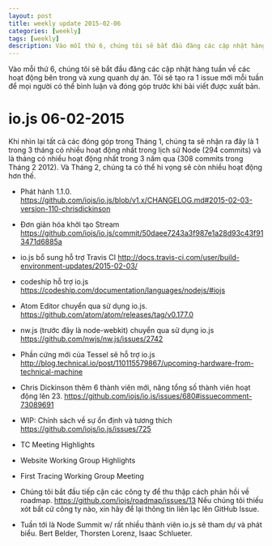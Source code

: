 ```yaml
---
layout: post
title: weekly update 2015-02-06
categories: [weekly]
tags: [weekly]
description: Vào mỗi thứ 6, chúng tôi sẽ bắt đầu đăng các cập nhật hàng tuần về các hoạt động bên trong và xung quanh dự án. Tôi sẽ tạo ra 1 issue mới mỗi tuần để mọi người có thể bình luận và đóng góp trước khi bài viết được xuất bản.
---
```


Vào mỗi thứ 6, chúng tôi sẽ bắt đầu đăng các cập nhật hàng tuần về các hoạt động bên trong và xung quanh dự án. Tôi sẽ tạo ra 1 issue mới mỗi tuần để mọi người có thể bình luận và đóng góp trước khi bài viết được xuất bản.

# io.js 06-02-2015

Khi nhìn lại tất cả các đóng góp trong Tháng 1, chúng ta sẽ nhận ra đây là 1 trong 3 tháng có nhiều hoạt động nhất trong lịch sử Node (294 commits) và là tháng có nhiều hoạt động nhất trong 3 năm qua (308 commits trong Tháng 2 2012). Và Tháng 2, chúng ta có thể hi vọng sẽ còn nhiều hoạt động hơn thế.

* Phát hành 1.1.0. https://github.com/iojs/io.js/blob/v1.x/CHANGELOG.md#2015-02-03-version-110-chrisdickinson

* Đơn giản hóa khởi tạo Stream https://github.com/iojs/io.js/commit/50daee7243a3f987e1a28d93c43f913471d6885a

* io.js bổ sung hỗ trợ Travis CI http://docs.travis-ci.com/user/build-environment-updates/2015-02-03/

* codeship hỗ trợ io.js https://codeship.com/documentation/languages/nodejs/#iojs

* Atom Editor chuyển qua sử dụng io.js. https://github.com/atom/atom/releases/tag/v0.177.0

* nw.js (trước đây là node-webkit) chuyển qua sử dụng io.js https://github.com/nwjs/nw.js/issues/2742

* Phần cứng mới của Tessel sẽ hỗ trợ io.js http://blog.technical.io/post/110115579867/upcoming-hardware-from-technical-machine

* Chris Dickinson thêm 6 thành viên mới, nâng tổng số thành viên hoạt động lên 23. https://github.com/iojs/io.js/issues/680#issuecomment-73089691

* WIP: Chính sách về sự ổn định và tương thích https://github.com/iojs/io.js/issues/725

* TC Meeting Highlights

* Website Working Group Highlights

* First Tracing Working Group Meeting

* Chúng tôi bắt đầu tiếp cận các công ty để thu thập cách phản hồi về roadmap. https://github.com/iojs/roadmap/issues/13 Nếu chúng tôi thiếu xót bất cứ công ty nào, xin hãy để lại thông tin liên lạc lên GitHub Issue.

* Tuần tới là Node Summit w/ rất nhiều thành viên io.js sẽ tham dự và phát biểu. Bert Belder, Thorsten Lorenz, Isaac Schlueter.